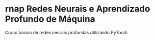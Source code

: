 # rnap Redes Neurais e Aprendizado Profundo de Máquina

Curso básico de redes neurais profundas utilizando PyTorch
